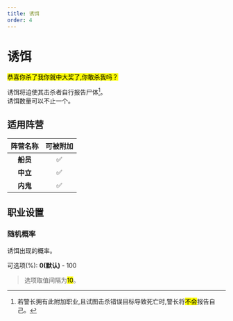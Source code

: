 ```yaml
---
title: 诱饵
order: 4
---
```

# 诱饵

<mark>恭喜你杀了我你就中大奖了,你敢杀我吗？</mark>

诱饵将迫使其击杀者自行报告尸体[^1]。\
诱饵数量可以不止一个。

## 适用阵营

| **阵营名称** | **可被附加**           |
|:--------:|:------------------:|
| **船员**   | :white_check_mark: |
| **中立**   | :white_check_mark: |
| **内鬼**   | :white_check_mark: |

## 职业设置

### 随机概率

诱饵出现的概率。

可选项(%): **0(默认)** - 100
> 选项取值间隔为<mark>10</mark>。

[^1]: 若警长拥有此附加职业,且试图击杀错误目标导致死亡时,警长将<mark>不会</mark>报告自己。